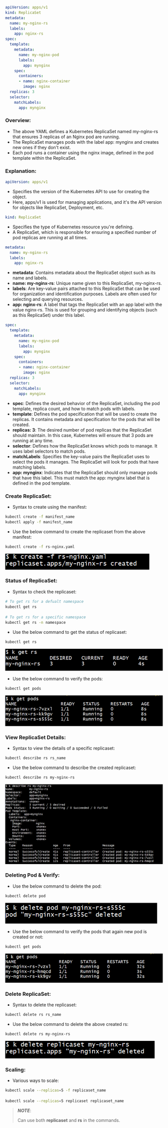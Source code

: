 ```yaml
apiVersion: apps/v1
kind: ReplicaSet
metadata:
  name: my-nginx-rs
  labels:
    app: nginx-rs 
spec:
  template:
    metadata:
      name: my-nginx-pod
      labels:
        app: mynginx
    spec:
      containers:
      - name: nginx-container
        image: nginx
  replicas: 3
  selector: 
    matchLabels:
      app: mynginx
```

### Overview:
- The above YAML defines a Kubernetes ReplicaSet named my-nginx-rs that ensures 3 replicas of an Nginx pod are running.
- The ReplicaSet manages pods with the label app: mynginx and creates new ones if they don't exist.
- Each pod runs a container using the nginx image, defined in the pod template within the ReplicaSet.

### Explanation:
```yaml
apiVersion: apps/v1
```
- Specifies the version of the Kubernetes API to use for creating the object. 
- Here, apps/v1 is used for managing applications, and it's the API version for objects like ReplicaSet, Deployment, etc.

```yaml
kind: ReplicaSet
```
- Specifies the type of Kubernetes resource you're defining. 
- A ReplicaSet, which is responsible for ensuring a specified number of pod replicas are running at all times.

```yaml
metadata:
  name: my-nginx-rs
  labels:
    app: nginx-rs
```
- **metadata**: Contains metadata about the ReplicaSet object such as its name and labels.
- **name: my-nginx-rs**: Unique name given to this ReplicaSet, my-nginx-rs.
- **labels**: Are key-value pairs attached to this ReplicaSet that can be used for organization and identification purposes. Labels are often used for selecting and querying resources.
- **app: nginx-rs**: A label that tags the ReplicaSet with an app label with the value nginx-rs. This is used for grouping and identifying objects (such as this ReplicaSet) under this label.

```yaml
spec:
  template:
    metadata:
      name: my-nginx-pod
      labels:
        app: mynginx
    spec:
      containers:
      - name: nginx-container
        image: nginx
  replicas: 3
  selector: 
    matchLabels:
      app: mynginx
```
- **spec**: Defines the desired behavior of the ReplicaSet, including the pod template, replica count, and how to match pods with labels.
- **template**: Defines the pod specification that will be used to create the replicas. It contains metadata and specification for the pods that will be created.
- **replicas: 3**: The desired number of pod replicas that the ReplicaSet should maintain. In this case, Kubernetes will ensure that 3 pods are running at any time.
- **selector**: Defines how the ReplicaSet knows which pods to manage. It uses label selectors to match pods.
- **matchLabels**: Specifies the key-value pairs the ReplicaSet uses to select the pods it manages. The ReplicaSet will look for pods that have matching labels.
- **app: mynginx**: Indicates that the ReplicaSet should only manage pods that have this label. This must match the app: mynginx label that is defined in the pod template.

### Create ReplicaSet:
- Syntax to create using the manifest:
```bash
kubectl create -f manifest_name
kubectl apply -f manifest_name
```

- Use the below command to create the replicaset from the above manifest:
```bash
kubectl create -f rs-nginx.yaml
```

![screenshot](https://github.com/saimanasak/kubernetes/blob/main/replicasets/basic-rs-nginx/images/create_rs.png)

### Status of ReplicaSet:
- Syntax to check the replicaset:
```bash
# To get rs for a defualt namespace
kubectl get rs 

# To get rs for a specific namespace
kubectl get rs -n namespace
```

- Use the below command to get the status of replicaset:
```bash
kubectl get rs
```

![screenshot](https://github.com/saimanasak/kubernetes/blob/main/replicasets/basic-rs-nginx/images/get_rs.png)

- Use the below command to verify the pods:
```bash
kubectl get pods
```

![screenshot](https://github.com/saimanasak/kubernetes/blob/main/replicasets/basic-rs-nginx/images/initial_get_pods.png)

### View ReplicaSet Details:
- Syntax to view the details of a specific replicaset:
```bash
kubectl describe rs rs_name
```

- Use the below command to describe the created replicaset:
```bash
kubectl describe rs my-nginx-rs
```

![screenshot](https://github.com/saimanasak/kubernetes/blob/main/replicasets/basic-rs-nginx/images/rs_describe.png)

### Deleting Pod & Verify:
- Use the below command to delete the pod:
```bash
kubectl delete pod 
```

![screenshot](https://github.com/saimanasak/kubernetes/blob/main/replicasets/basic-rs-nginx/images/delete_pod.png)

- Use the below command to verify the pods that again new pod is created or not:
```bash
kubectl get pods
```

![screenshot](https://github.com/saimanasak/kubernetes/blob/main/replicasets/basic-rs-nginx/images/get_pods.png)

### Delete ReplicaSet:
- Syntax to delete the replicaset:
```bash
kubectl delete rs rs_name
```

- Use the below command to delete the above created rs:
```bash
kubectl delete rs my-nginx-rs
```

![screenshot](https://github.com/saimanasak/kubernetes/blob/main/replicasets/basic-rs-nginx/images/delete_rs.png)

### Scaling:
- Various ways to scale:
```bash
kubectl scale --replicas=5 -f replicaset_name

kubectl scale --replicas=5 replicaset replicaset_name
```

> **_NOTE_**:
> 
> Can use both **replicaset** and **rs** in the commands.  